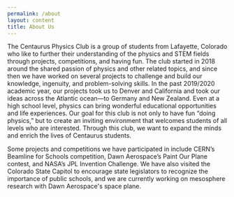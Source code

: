 ```yaml
---
permalink: /about
layout: content
title: About Us
---
```


The Centaurus Physics Club is a group of students from Lafayette, Colorado who like to further their understanding of the physics and STEM fields through projects, competitions, and having fun. The club started in 2018 around the shared passion of physics and other related topics, and since then we have worked on several projects to challenge and build our knowledge, ingenuity, and problem-solving skills. In the past 2019/2020 academic year, our projects took us to Denver and California and took our ideas across the Atlantic ocean—to Germany and New Zealand. Even at a high school level, physics can bring wonderful educational opportunities and life experiences. Our goal for this club is not only to have fun “doing physics,” but to create an inviting environment that welcomes students of all levels who are interested. Through this club, we want to expand the minds and enrich the lives of Centaurus students.

Some projects and competitions we have participated in include CERN’s Beamline for Schools competition, Dawn Aerospace’s Paint Our Plane contest, and NASA’s JPL Invention Challenge. We have also visited the Colorado State Capitol to encourage state legislators to recognize the importance of public schools, and we are currently working on mesosphere research with Dawn Aerospace's space plane.